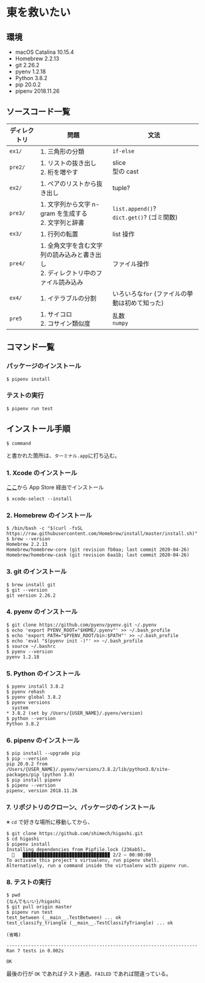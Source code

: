 # 東を救いたい

## 環境

- macOS Catalina 10.15.4
- Homebrew 2.2.13
- git 2.26.2
- pyenv 1.2.18
- Python 3.8.2
- pip 20.0.2
- pipenv 2018.11.26

## ソースコード一覧

| ディレクトリ | 問題                                                                                 | 文法                                           |
| ------------ | ------------------------------------------------------------------------------------ | ---------------------------------------------- |
| `ex1/`       | 1. 三角形の分類                                                                      | `if-else`                                      |
| `pre2/`      | 1. リストの抜き出し<br> 2. 桁を増やす                                                | slice <br> 型の cast                           |
| `ex2/`       | 1. ペアのリストから抜き出し                                                          | tuple?                                         |
| `pre3/`      | 1. 文字列から文字 n-gram を生成する <br> 2. 文字列と辞書                             | `list.append()`? <br> `dict.get()`? (ゴミ関数) |
| `ex3/`       | 1. 行列の転置                                                                        | list 操作                                      |
| `pre4/`      | 1. 全角文字を含む文字列の読み込みと書き出し <br> 2. ディレクトリ中のファイル読み込み | ファイル操作                                   |
| `ex4/`       | 1. イテラブルの分割                                                                  | いろいろな`for` (ファイルの挙動は初めて知った) |
| `pre5`       | 1. サイコロ <br> 2. コサイン類似度                                                   | 乱数 <br> `numpy`                              |

## コマンド一覧

### パッケージのインストール

```shell
$ pipenv install
```

### テストの実行

```shell
$ pipenv run test
```

## インストール手順

```shell
$ command
```

と書かれた箇所は、`ターミナル.app`に打ち込む。

### 1. Xcode のインストール

[ここ](https://apps.apple.com/jp/app/xcode/id497799835?mt=12&ign-mpt=uo%3D4)から App Store 経由でインストール

```shell
$ xcode-select --install
```

### 2. Homebrew のインストール

```shell
$ /bin/bash -c "$(curl -fsSL https://raw.githubusercontent.com/Homebrew/install/master/install.sh)"
$ brew --version
Homebrew 2.2.13
Homebrew/homebrew-core (git revision fb0aa; last commit 2020-04-26)
Homebrew/homebrew-cask (git revision 6aa1b; last commit 2020-04-26)
```

### 3. git のインストール

```shell
$ brew install git
$ git --version
git version 2.26.2
```

### 4. pyenv のインストール

```shell
$ git clone https://github.com/pyenv/pyenv.git ~/.pyenv
$ echo 'export PYENV_ROOT="$HOME/.pyenv"' >> ~/.bash_profile
$ echo 'export PATH="$PYENV_ROOT/bin:$PATH"' >> ~/.bash_profile
$ echo 'eval "$(pyenv init -)"' >> ~/.bash_profile
$ source ~/.bashrc
$ pyenv --version
pyenv 1.2.18
```

### 5. Python のインストール

```shell
$ pyenv install 3.8.2
$ pyenv rehash
$ pyenv global 3.8.2
$ pyenv versions
  system
* 3.8.2 (set by /Users/{USER_NAME}/.pyenv/version)
$ python --version
Python 3.8.2
```

### 6. pipenv のインストール

```shell
$ pip install --upgrade pip
$ pip --version
pip 20.0.2 from /Users/{USER_NAME}/.pyenv/versions/3.8.2/lib/python3.8/site-packages/pip (python 3.8)
$ pip install pipenv
$ pipenv --version
pipenv, version 2018.11.26
```

### 7. リポジトリのクローン、パッケージのインストール

※ `cd` で好きな場所に移動してから、

```shell
$ git clone https://github.com/shimech/higashi.git
$ cd higashi
$ pipenv install
Installing dependencies from Pipfile.lock (236ab5)…
  🐍   ▉▉▉▉▉▉▉▉▉▉▉▉▉▉▉▉▉▉▉▉▉▉▉▉▉▉▉▉▉▉▉▉ 2/2 — 00:00:00
To activate this project's virtualenv, run pipenv shell.
Alternatively, run a command inside the virtualenv with pipenv run.
```

### 8. テストの実行

```shell
$ pwd
{なんでもいい}/higashi
$ git pull origin master
$ pipenv run test
test_between (__main__.TestBetween) ... ok
test_classify_triangle (__main__.TestClassifyTriangle) ... ok

(省略)

----------------------------------------------------------------------
Ran 7 tests in 0.002s

OK
```

最後の行が `OK` であればテスト通過、`FAILED` であれば間違っている。
